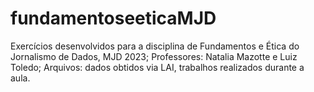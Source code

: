 # fundamentoseeticaMJD
Exercícios desenvolvidos para a disciplina de Fundamentos e Ética do Jornalismo de Dados, MJD 2023; 
Professores: Natalia Mazotte e Luiz Toledo;
Arquivos: dados obtidos via LAI, trabalhos realizados durante a aula.

